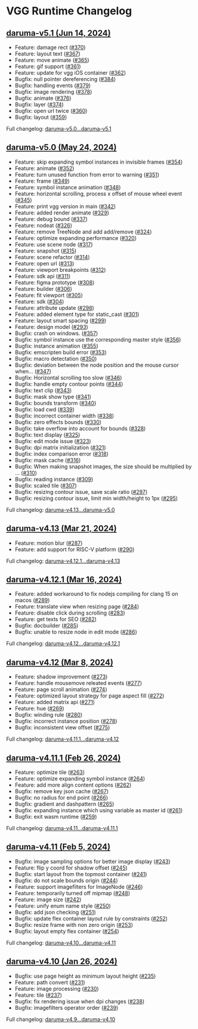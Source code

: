 # VGG Runtime Changelog

## [daruma-v5.1 (Jun 14, 2024)](https://github.com/verygoodgraphics/vgg_runtime/releases/tag/daruma-v5.1)
* Feature: damage rect ([#370](https://github.com/verygoodgraphics/vgg_runtime/pull/370))
* Feature: layout text ([#367](https://github.com/verygoodgraphics/vgg_runtime/pull/367))
* Feature: move animate ([#365](https://github.com/verygoodgraphics/vgg_runtime/pull/365))
* Feature: gif support ([#361](https://github.com/verygoodgraphics/vgg_runtime/pull/361))
* Feature: update for vgg iOS container ([#362](https://github.com/verygoodgraphics/vgg_runtime/pull/362))
* Bugfix: null pointer dereferencing ([#384](https://github.com/verygoodgraphics/vgg_runtime/pull/384))
* Bugfix: handling events ([#379](https://github.com/verygoodgraphics/vgg_runtime/pull/379))
* Bugfix: image rendering ([#378](https://github.com/verygoodgraphics/vgg_runtime/pull/378))
* Bugfix: animate ([#376](https://github.com/verygoodgraphics/vgg_runtime/pull/376))
* Bugfix: layer ([#374](https://github.com/verygoodgraphics/vgg_runtime/pull/374))
* Bugfix: open url twice ([#360](https://github.com/verygoodgraphics/vgg_runtime/pull/360))
* Bugfix: layout ([#359](https://github.com/verygoodgraphics/vgg_runtime/pull/359))

Full changelog: [daruma-v5.0...daruma-v5.1](https://github.com/verygoodgraphics/vgg_runtime/compare/daruma-v5.0...daruma-v5.1)

## [daruma-v5.0 (May 24, 2024)](https://github.com/verygoodgraphics/vgg_runtime/releases/tag/daruma-v5.0)
* Feature: skip expanding symbol instances in invisible frames ([#354](https://github.com/verygoodgraphics/vgg_runtime/pull/354))
* Feature: animate ([#352](https://github.com/verygoodgraphics/vgg_runtime/pull/352))
* Feature: turn unused function from error to warning ([#351](https://github.com/verygoodgraphics/vgg_runtime/pull/351))
* Feature: frame ([#349](https://github.com/verygoodgraphics/vgg_runtime/pull/349))
* Feature: symbol instance animation ([#348](https://github.com/verygoodgraphics/vgg_runtime/pull/348))
* Feature: horizontal scrolling, process x offset of mouse wheel event ([#345](https://github.com/verygoodgraphics/vgg_runtime/pull/345))
* Feature: print vgg version in main ([#342](https://github.com/verygoodgraphics/vgg_runtime/pull/342))
* Feature: added render animate ([#329](https://github.com/verygoodgraphics/vgg_runtime/pull/329))
* Feature: debug bound  ([#337](https://github.com/verygoodgraphics/vgg_runtime/pull/337))
* Feature: nodeat ([#326](https://github.com/verygoodgraphics/vgg_runtime/pull/326))
* Feature: remove TreeNode and add add/remove ([#324](https://github.com/verygoodgraphics/vgg_runtime/pull/324))
* Feature: optimize expanding performance ([#320](https://github.com/verygoodgraphics/vgg_runtime/pull/320))
* Feature: use scene node ([#317](https://github.com/verygoodgraphics/vgg_runtime/pull/317))
* Feature: snapshot ([#315](https://github.com/verygoodgraphics/vgg_runtime/pull/315))
* Feature: scene refactor ([#314](https://github.com/verygoodgraphics/vgg_runtime/pull/314))
* Feature: open url ([#313](https://github.com/verygoodgraphics/vgg_runtime/pull/313))
* Feature: viewport breakpoints ([#312](https://github.com/verygoodgraphics/vgg_runtime/pull/312))
* Feature: sdk api ([#311](https://github.com/verygoodgraphics/vgg_runtime/pull/311))
* Feature: figma prototype ([#308](https://github.com/verygoodgraphics/vgg_runtime/pull/308))
* Feature: builder ([#306](https://github.com/verygoodgraphics/vgg_runtime/pull/306))
* Feature: fit viewport ([#305](https://github.com/verygoodgraphics/vgg_runtime/pull/305))
* Feature: sdk ([#304](https://github.com/verygoodgraphics/vgg_runtime/pull/304))
* Feature: attribute update ([#298](https://github.com/verygoodgraphics/vgg_runtime/pull/298))
* Feature: added element type for static_cast ([#301](https://github.com/verygoodgraphics/vgg_runtime/pull/301))
* Feature: layout smart spacing ([#299](https://github.com/verygoodgraphics/vgg_runtime/pull/299))
* Feature: design model ([#293](https://github.com/verygoodgraphics/vgg_runtime/pull/293))
* Bugfix: crash on windows. ([#357](https://github.com/verygoodgraphics/vgg_runtime/pull/357))
* Bugfix: symbol instance use the corresponding master style ([#356](https://github.com/verygoodgraphics/vgg_runtime/pull/356))
* Bugfix: instance animation ([#355](https://github.com/verygoodgraphics/vgg_runtime/pull/355))
* Bugfix: emscripten build error ([#353](https://github.com/verygoodgraphics/vgg_runtime/pull/353))
* Bugfix: macro detectation ([#350](https://github.com/verygoodgraphics/vgg_runtime/pull/350))
* Bugfix: deviation between the node position and the mouse cursor when… ([#347](https://github.com/verygoodgraphics/vgg_runtime/pull/347))
* Bugfix: Horizontal scrolling too slow ([#346](https://github.com/verygoodgraphics/vgg_runtime/pull/346))
* Bugfix: handle empty contour points ([#344](https://github.com/verygoodgraphics/vgg_runtime/pull/344))
* Bugfix: text clip ([#343](https://github.com/verygoodgraphics/vgg_runtime/pull/343))
* Bugfix: mask show type ([#341](https://github.com/verygoodgraphics/vgg_runtime/pull/341))
* Bugfix: bounds transform ([#340](https://github.com/verygoodgraphics/vgg_runtime/pull/340))
* Bugfix: load cwd ([#339](https://github.com/verygoodgraphics/vgg_runtime/pull/339))
* Bugfix: incorrect container width ([#338](https://github.com/verygoodgraphics/vgg_runtime/pull/338))
* Bugfix: zero effects bounds ([#330](https://github.com/verygoodgraphics/vgg_runtime/pull/330))
* Bugfix: take overflow into account for bounds ([#328](https://github.com/verygoodgraphics/vgg_runtime/pull/328))
* Bugfix: text display ([#325](https://github.com/verygoodgraphics/vgg_runtime/pull/325))
* Bugfix: edit mode issue ([#323](https://github.com/verygoodgraphics/vgg_runtime/pull/323))
* Bugfix: dpi matrix initialization ([#321](https://github.com/verygoodgraphics/vgg_runtime/pull/321))
* Bugfix: index comparison error ([#318](https://github.com/verygoodgraphics/vgg_runtime/pull/318))
* Bugfix: mask cache ([#316](https://github.com/verygoodgraphics/vgg_runtime/pull/316))
* Bugfix: When making snapshot images, the size should be multiplied by … ([#310](https://github.com/verygoodgraphics/vgg_runtime/pull/310))
* Bugfix: reading instance ([#309](https://github.com/verygoodgraphics/vgg_runtime/pull/309))
* Bugfix: scaled tile ([#307](https://github.com/verygoodgraphics/vgg_runtime/pull/307))
* Bugfix: resizing contour issue, save scale ratio ([#297](https://github.com/verygoodgraphics/vgg_runtime/pull/297))
* Bugfix: resizing contour issue, limit min width/height to 1px ([#295](https://github.com/verygoodgraphics/vgg_runtime/pull/295))

Full changelog: [daruma-v4.13...daruma-v5.0](https://github.com/verygoodgraphics/vgg_runtime/compare/daruma-v4.13...daruma-v5.0)

## [daruma-v4.13 (Mar 21, 2024)](https://github.com/verygoodgraphics/vgg_runtime/releases/tag/daruma-v4.13)
* Feature: motion blur ([#287](https://github.com/verygoodgraphics/vgg_runtime/pull/287))
* Feature: add support for RISC-V platform ([#290](https://github.com/verygoodgraphics/vgg_runtime/pull/290))

Full changelog: [daruma-v4.12.1...daruma-v4.13](https://github.com/verygoodgraphics/vgg_runtime/compare/daruma-v4.12.1...daruma-v4.13)

## [daruma-v4.12.1 (Mar 16, 2024)](https://github.com/verygoodgraphics/vgg_runtime/releases/tag/daruma-v4.12.1)
* Feature: added workaround to fix nodejs compiling for clang 15 on macos ([#289](https://github.com/verygoodgraphics/vgg_runtime/pull/289))
* Feature: translate view when resizing page ([#284](https://github.com/verygoodgraphics/vgg_runtime/pull/284))
* Feature: disable click during scrolling ([#283](https://github.com/verygoodgraphics/vgg_runtime/pull/283))
* Feature: get texts for SEO ([#282](https://github.com/verygoodgraphics/vgg_runtime/pull/282))
* Bugfix: docbuilder ([#285](https://github.com/verygoodgraphics/vgg_runtime/pull/285))
* Bugfix: unable to resize node in edit mode ([#286](https://github.com/verygoodgraphics/vgg_runtime/pull/286))

Full changelog: [daruma-v4.12...daruma-v4.12.1](https://github.com/verygoodgraphics/vgg_runtime/compare/daruma-v4.12...daruma-v4.12.1)

## [daruma-v4.12 (Mar 8, 2024)](https://github.com/verygoodgraphics/vgg_runtime/releases/tag/daruma-v4.12)
* Feature: shadow improvement ([#273](https://github.com/verygoodgraphics/vgg_runtime/pull/273))
* Feature: handle mousemove releated events  ([#277](https://github.com/verygoodgraphics/vgg_runtime/pull/277))
* Feature: page scroll animation  ([#274](https://github.com/verygoodgraphics/vgg_runtime/pull/274))
* Feature: optimized layout strategy for page aspect fill ([#272](https://github.com/verygoodgraphics/vgg_runtime/pull/272))
* Feature: added matrix api  ([#271](https://github.com/verygoodgraphics/vgg_runtime/pull/271))
* Feature: hue ([#269](https://github.com/verygoodgraphics/vgg_runtime/pull/269))
* Bugfix: winding rule ([#280](https://github.com/verygoodgraphics/vgg_runtime/pull/280))
* Bugfix: incorrect instance position  ([#278](https://github.com/verygoodgraphics/vgg_runtime/pull/278))
* Bugfix: inconsistent view offset  ([#275](https://github.com/verygoodgraphics/vgg_runtime/pull/275))

Full changelog: [daruma-v4.11.1...daruma-v4.12](https://github.com/verygoodgraphics/vgg_runtime/compare/daruma-v4.11.1...daruma-v4.12)

## [daruma-v4.11.1 (Feb 26, 2024)](https://github.com/verygoodgraphics/vgg_runtime/releases/tag/daruma-v4.11.1)
* Feature: optimize tile ([#263](https://github.com/verygoodgraphics/vgg_runtime/pull/263))
* Feature: optimize expanding symbol instance ([#264](https://github.com/verygoodgraphics/vgg_runtime/pull/264))
* Feature: add more align content options ([#262](https://github.com/verygoodgraphics/vgg_runtime/pull/262))
* Bugfix: remove key json cache ([#267](https://github.com/verygoodgraphics/vgg_runtime/pull/267))
* Bugfix: no radius for end point ([#266](https://github.com/verygoodgraphics/vgg_runtime/pull/266))
* Bugfix: gradient and dashpattern ([#265](https://github.com/verygoodgraphics/vgg_runtime/pull/265))
* Bugfix: expanding instance which using variable as master id ([#261](https://github.com/verygoodgraphics/vgg_runtime/pull/261))
* Bugfix: exit wasm runtime ([#259](https://github.com/verygoodgraphics/vgg_runtime/pull/259))

Full changelog: [daruma-v4.11...daruma-v4.11.1](https://github.com/verygoodgraphics/vgg_runtime/compare/daruma-v4.11...daruma-v4.11.1)


## [daruma-v4.11 (Feb 5, 2024)](https://github.com/verygoodgraphics/vgg_runtime/releases/tag/daruma-v4.11)

* Bugfix: image sampling options for better image display ([#243](https://github.com/verygoodgraphics/vgg_runtime/pull/243))
* Feature: flip y coord for shadow offset ([#245](https://github.com/verygoodgraphics/vgg_runtime/pull/245))
* Bugfix: start layout from the topmost container ([#241](https://github.com/verygoodgraphics/vgg_runtime/pull/241))
* Bugfix: do not scale bounds origin ([#244](https://github.com/verygoodgraphics/vgg_runtime/pull/244))
* Feature: support imagefilters for ImageNode ([#246](https://github.com/verygoodgraphics/vgg_runtime/pull/246))
* Feature: temporarily turned off mipmap ([#248](https://github.com/verygoodgraphics/vgg_runtime/pull/248))
* Feature: image size ([#242](https://github.com/verygoodgraphics/vgg_runtime/pull/242))
* Feature: unify enum name style ([#250](https://github.com/verygoodgraphics/vgg_runtime/pull/250))
* Bugfix: add json checking ([#251](https://github.com/verygoodgraphics/vgg_runtime/pull/251))
* Bugfix: update flex container layout rule by constraints ([#252](https://github.com/verygoodgraphics/vgg_runtime/pull/252))
* Bugfix: resize frame with non zero origin ([#253](https://github.com/verygoodgraphics/vgg_runtime/pull/253))
* Bugfix: layout empty flex container ([#254](https://github.com/verygoodgraphics/vgg_runtime/pull/254))

Full changelog: [daruma-v4.10...daruma-v4.11](https://github.com/verygoodgraphics/vgg_runtime/compare/daruma-v4.10...daruma-v4.11)

## [daruma-v4.10 (Jan 26, 2024)](https://github.com/verygoodgraphics/vgg_runtime/releases/tag/daruma-v4.10)

* Bugfix: use page height as minimum layout height ([#235](https://github.com/verygoodgraphics/vgg_runtime/pull/235))
* Feature: path convert ([#231](https://github.com/verygoodgraphics/vgg_runtime/pull/231))
* Feature: image processing ([#230](https://github.com/verygoodgraphics/vgg_runtime/pull/230))
* Feature: tile ([#237](https://github.com/verygoodgraphics/vgg_runtime/pull/237))
* Bugfix: fix rendering issue when dpi changes ([#238](https://github.com/verygoodgraphics/vgg_runtime/pull/238))
* Bugfix: imagefilters operator order ([#239](https://github.com/verygoodgraphics/vgg_runtime/pull/239))

Full changelog: [daruma-v4.9...daruma-v4.10](https://github.com/verygoodgraphics/vgg_runtime/compare/daruma-v4.9...daruma-v4.10)
